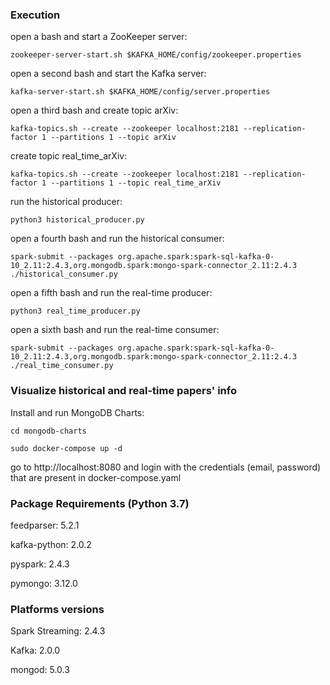 ### Execution

open a bash and start a ZooKeeper server:
```
zookeeper-server-start.sh $KAFKA_HOME/config/zookeeper.properties
```
open a second bash and start the Kafka server:
```
kafka-server-start.sh $KAFKA_HOME/config/server.properties
```
open a third bash and create topic arXiv:
```
kafka-topics.sh --create --zookeeper localhost:2181 --replication-factor 1 --partitions 1 --topic arXiv
```

create topic real\_time\_arXiv:
```
kafka-topics.sh --create --zookeeper localhost:2181 --replication-factor 1 --partitions 1 --topic real_time_arXiv
```

run the historical producer:
```
python3 historical_producer.py
```
open a fourth bash and run the historical consumer:
```
spark-submit --packages org.apache.spark:spark-sql-kafka-0-10_2.11:2.4.3,org.mongodb.spark:mongo-spark-connector_2.11:2.4.3 ./historical_consumer.py
```

open a fifth bash and run the real-time producer:
```
python3 real_time_producer.py
```
open a sixth bash and run the real-time consumer:
```
spark-submit --packages org.apache.spark:spark-sql-kafka-0-10_2.11:2.4.3,org.mongodb.spark:mongo-spark-connector_2.11:2.4.3 ./real_time_consumer.py
```

### Visualize historical and real-time papers' info
Install and run MongoDB Charts:


```
cd mongodb-charts
```

```
sudo docker-compose up -d
```

go to http://localhost:8080 and login with the credentials (email, password) that are present in docker-compose.yaml



### Package Requirements (Python 3.7)
feedparser: 5.2.1

kafka-python: 2.0.2

pyspark: 2.4.3

pymongo: 3.12.0              


### Platforms versions
Spark Streaming: 2.4.3

Kafka: 2.0.0

mongod: 5.0.3
